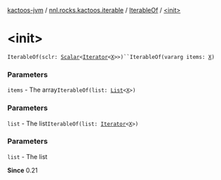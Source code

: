 [kactoos-jvm](../../index.md) / [nnl.rocks.kactoos.iterable](../index.md) / [IterableOf](index.md) / [&lt;init&gt;](./-init-.md)

# &lt;init&gt;

`IterableOf(sclr: `[`Scalar`](../../nnl.rocks.kactoos/-scalar/index.md)`<`[`Iterator`](https://kotlinlang.org/api/latest/jvm/stdlib/kotlin.collections/-iterator/index.html)`<`[`X`](index.md#X)`>>)``IterableOf(vararg items: `[`X`](index.md#X)`)`

### Parameters

`items` - The array`IterableOf(list: `[`List`](https://kotlinlang.org/api/latest/jvm/stdlib/kotlin.collections/-list/index.html)`<`[`X`](index.md#X)`>)`

### Parameters

`list` - The list`IterableOf(list: `[`Iterator`](https://kotlinlang.org/api/latest/jvm/stdlib/kotlin.collections/-iterator/index.html)`<`[`X`](index.md#X)`>)`

### Parameters

`list` - The list

**Since**
0.21

